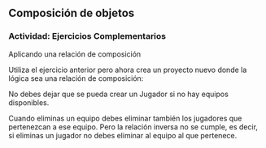 ## Composición de objetos

### Actividad: Ejercicios Complementarios

Aplicando una relación de composición

Utiliza el ejercicio anterior pero ahora crea un proyecto nuevo donde la lógica sea una relación de composición:

No debes dejar que se pueda crear un Jugador si no hay equipos disponibles.

Cuando eliminas un equipo debes eliminar también los jugadores que pertenezcan a ese equipo. Pero la relación inversa no se cumple, es decir, si eliminas un jugador no debes eliminar al equipo al que pertenece.
